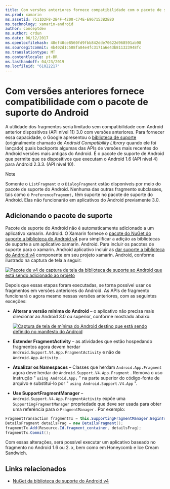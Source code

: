 ```yaml
---
title: Com versões anteriores fornece compatibilidade com o pacote de suporte do Android
ms.prod: xamarin
ms.assetid: 7511D2F8-2B4F-4200-C74E-E967153B2E8D
ms.technology: xamarin-android
author: conceptdev
ms.author: crdun
ms.date: 06/12/2017
ms.openlocfilehash: 48ef40ce8560fd9fbb842dde70622d968591ab98
ms.sourcegitcommit: 4b402d1c508fa84e4fc3171a6e43b811323948fc
ms.translationtype: MT
ms.contentlocale: pt-BR
ms.lasthandoff: 04/23/2019
ms.locfileid: "61022217"
---
```

# <a name="providing-backwards-compatibility-with-the-android-support-package"></a>Com versões anteriores fornece compatibilidade com o pacote de suporte do Android

A utilidade dos fragmentos seria limitado sem compatibilidade com Android anterior dispositivos (API nível 11) 3.0 com versões anteriores. Para fornecer essa capacidade, o Google apresentou o [biblioteca de suporte](https://developer.android.com/sdk/compatibility-library.html) (originalmente chamado de *Android Compatibility Library* quando ele foi lançado) quais backports algumas das APIs de versões mais recentes do Android versões mais antigas do Android. É o pacote de suporte de Android que permite que os dispositivos que executam o Android 1.6 (API nível 4) para Android 2.3.3. (API nível 10).

> [!NOTE]
> Somente o `ListFragment` e o `DialogFragment` estão disponíveis por meio do pacote de suporte do Android. Nenhuma das outras fragmento subclasses, tais como o `PreferenceFragment,` têm suporte no pacote de suporte do Android. Elas não funcionarão em aplicativos do Android previamente 3.0. 


## <a name="adding-the-support-package"></a>Adicionando o pacote de suporte

Pacote de suporte do Android não é automaticamente adicionado a um aplicativo xamarin. Android. O Xamarin fornece o [pacote do NuGet do suporte a biblioteca do Android v4](https://www.nuget.org/packages/Xamarin.Android.Support.v4/) para simplificar a adição as bibliotecas de suporte a um aplicativo xamarin. Android. Para incluir os pacotes de suporte para o xamarin. Android aplicativo incluir as [dar suporte a biblioteca do Android v4](https://www.nuget.org/packages/Xamarin.Android.Support.v4/) componente em seu projeto xamarin. Android, conforme ilustrado na captura de tela a seguir: 

[![Pacote de v4 de captura de tela da biblioteca de suporte ao Android que está sendo adicionado ao projeto](providing-backwards-compatibility-images/02-sml.png)](providing-backwards-compatibility-images/02.png#lightbox)

Depois que essas etapas foram executadas, se torna possível usar os fragmentos em versões anteriores do Android. As APIs de fragmento funcionará o agora mesmo nessas versões anteriores, com as seguintes exceções: 

-   **Alterar a versão mínima do Android** &ndash; o aplicativo não precisa mais direcionar ao Android 3.0 ou superior, conforme mostrado abaixo: 

    [![Captura de tela de mínima do Android destino que está sendo definido no manifesto do Android](providing-backwards-compatibility-images/03-sml.png)](providing-backwards-compatibility-images/03.png#lightbox)

-   **Estender FragmentActivity** &ndash; as atividades que estão hospedando fragmentos agora devem herdar `Android.Support.V4.App.FragmentActivity` e não de `Android.App.Activity` . 

-   **Atualizar os Namespaces** &ndash; Classes que herdam `Android.App.Fragment` agora deve herdar de `Android.Support.V4.App.Fragment` . Remova o uso instrução " `using Android.App;` " na parte superior do código-fonte de arquivo e substituí-lo por " `using Android.Support.V4.App` ". 

-   **Use SupportFragmentManager** &ndash; `Android.Support.V4.App.FragmentActivity` expõe uma `SupportingFragmentManager` propriedade que deve ser usada para obter uma referência para o `FragmentManager` . Por exemplo: 

```csharp
FragmentTransaction fragmentTx = this.SupportingFragmentManager.BeginTransaction();
DetailsFragment detailsFrag = new DetailsFragment();
fragmentTx.Add(Resource.Id.fragment_container, detailsFrag);
fragmentTx.Commit();
```

Com essas alterações, será possível executar um aplicativo baseado no fragmento no Android 1.6 ou 2. x, bem como em Honeycomb e Ice Cream Sandwich. 


## <a name="related-links"></a>Links relacionados

- [NuGet da biblioteca de suporte do Android v4](https://www.nuget.org/packages/Xamarin.Android.Support.v4/)
